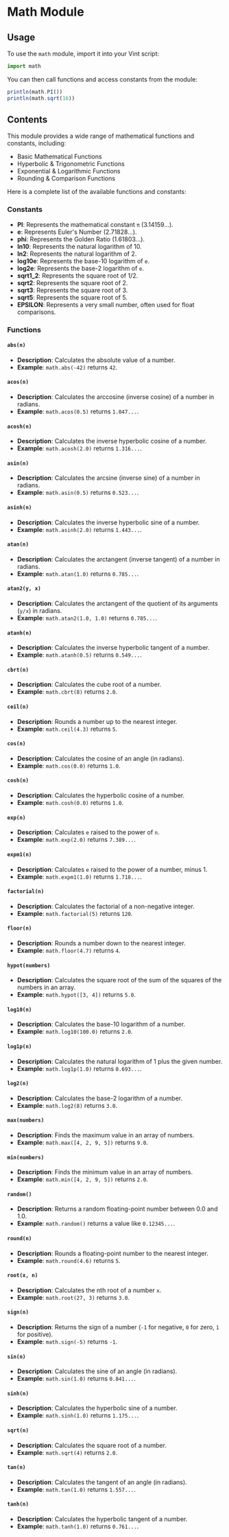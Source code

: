 # Math Module

## Usage

To use the `math` module, import it into your Vint script:

```js
import math
```

You can then call functions and access constants from the module:

```js
println(math.PI())
println(math.sqrt(16))
```

## Contents

This module provides a wide range of mathematical functions and constants, including:

- Basic Mathematical Functions
- Hyperbolic & Trigonometric Functions
- Exponential & Logarithmic Functions
- Rounding & Comparison Functions

Here is a complete list of the available functions and constants:

### Constants

- **PI**: Represents the mathematical constant `π` (3.14159...).
- **e**: Represents Euler's Number (2.71828...).
- **phi**: Represents the Golden Ratio (1.61803...).
- **ln10**: Represents the natural logarithm of 10.
- **ln2**: Represents the natural logarithm of 2.
- **log10e**: Represents the base-10 logarithm of `e`.
- **log2e**: Represents the base-2 logarithm of `e`.
- **sqrt1_2**: Represents the square root of 1/2.
- **sqrt2**: Represents the square root of 2.
- **sqrt3**: Represents the square root of 3.
- **sqrt5**: Represents the square root of 5.
- **EPSILON**: Represents a very small number, often used for float comparisons.

### Functions

#### `abs(n)`
- **Description**: Calculates the absolute value of a number.
- **Example**: `math.abs(-42)` returns `42`.

#### `acos(n)`
- **Description**: Calculates the arccosine (inverse cosine) of a number in radians.
- **Example**: `math.acos(0.5)` returns `1.047...`.

#### `acosh(n)`
- **Description**: Calculates the inverse hyperbolic cosine of a number.
- **Example**: `math.acosh(2.0)` returns `1.316...`.

#### `asin(n)`
- **Description**: Calculates the arcsine (inverse sine) of a number in radians.
- **Example**: `math.asin(0.5)` returns `0.523...`.

#### `asinh(n)`
- **Description**: Calculates the inverse hyperbolic sine of a number.
- **Example**: `math.asinh(2.0)` returns `1.443...`.

#### `atan(n)`
- **Description**: Calculates the arctangent (inverse tangent) of a number in radians.
- **Example**: `math.atan(1.0)` returns `0.785...`.

#### `atan2(y, x)`
- **Description**: Calculates the arctangent of the quotient of its arguments (`y/x`) in radians.
- **Example**: `math.atan2(1.0, 1.0)` returns `0.785...`.

#### `atanh(n)`
- **Description**: Calculates the inverse hyperbolic tangent of a number.
- **Example**: `math.atanh(0.5)` returns `0.549...`.

#### `cbrt(n)`
- **Description**: Calculates the cube root of a number.
- **Example**: `math.cbrt(8)` returns `2.0`.

#### `ceil(n)`
- **Description**: Rounds a number up to the nearest integer.
- **Example**: `math.ceil(4.3)` returns `5`.

#### `cos(n)`
- **Description**: Calculates the cosine of an angle (in radians).
- **Example**: `math.cos(0.0)` returns `1.0`.

#### `cosh(n)`
- **Description**: Calculates the hyperbolic cosine of a number.
- **Example**: `math.cosh(0.0)` returns `1.0`.

#### `exp(n)`
- **Description**: Calculates `e` raised to the power of `n`.
- **Example**: `math.exp(2.0)` returns `7.389...`.

#### `expm1(n)`
- **Description**: Calculates `e` raised to the power of a number, minus 1.
- **Example**: `math.expm1(1.0)` returns `1.718...`.

#### `factorial(n)`
- **Description**: Calculates the factorial of a non-negative integer.
- **Example**: `math.factorial(5)` returns `120`.

#### `floor(n)`
- **Description**: Rounds a number down to the nearest integer.
- **Example**: `math.floor(4.7)` returns `4`.

#### `hypot(numbers)`
- **Description**: Calculates the square root of the sum of the squares of the numbers in an array.
- **Example**: `math.hypot([3, 4])` returns `5.0`.

#### `log10(n)`
- **Description**: Calculates the base-10 logarithm of a number.
- **Example**: `math.log10(100.0)` returns `2.0`.

#### `log1p(n)`
- **Description**: Calculates the natural logarithm of 1 plus the given number.
- **Example**: `math.log1p(1.0)` returns `0.693...`.

#### `log2(n)`
- **Description**: Calculates the base-2 logarithm of a number.
- **Example**: `math.log2(8)` returns `3.0`.

#### `max(numbers)`
- **Description**: Finds the maximum value in an array of numbers.
- **Example**: `math.max([4, 2, 9, 5])` returns `9.0`.

#### `min(numbers)`
- **Description**: Finds the minimum value in an array of numbers.
- **Example**: `math.min([4, 2, 9, 5])` returns `2.0`.

#### `random()`
- **Description**: Returns a random floating-point number between 0.0 and 1.0.
- **Example**: `math.random()` returns a value like `0.12345...`.

#### `round(n)`
- **Description**: Rounds a floating-point number to the nearest integer.
- **Example**: `math.round(4.6)` returns `5`.

#### `root(x, n)`
- **Description**: Calculates the nth root of a number `x`.
- **Example**: `math.root(27, 3)` returns `3.0`.

#### `sign(n)`
- **Description**: Returns the sign of a number (`-1` for negative, `0` for zero, `1` for positive).
- **Example**: `math.sign(-5)` returns `-1`.

#### `sin(n)`
- **Description**: Calculates the sine of an angle (in radians).
- **Example**: `math.sin(1.0)` returns `0.841...`.

#### `sinh(n)`
- **Description**: Calculates the hyperbolic sine of a number.
- **Example**: `math.sinh(1.0)` returns `1.175...`.

#### `sqrt(n)`
- **Description**: Calculates the square root of a number.
- **Example**: `math.sqrt(4)` returns `2.0`.

#### `tan(n)`
- **Description**: Calculates the tangent of an angle (in radians).
- **Example**: `math.tan(1.0)` returns `1.557...`.

#### `tanh(n)`
- **Description**: Calculates the hyperbolic tangent of a number.
- **Example**: `math.tanh(1.0)` returns `0.761...`.


